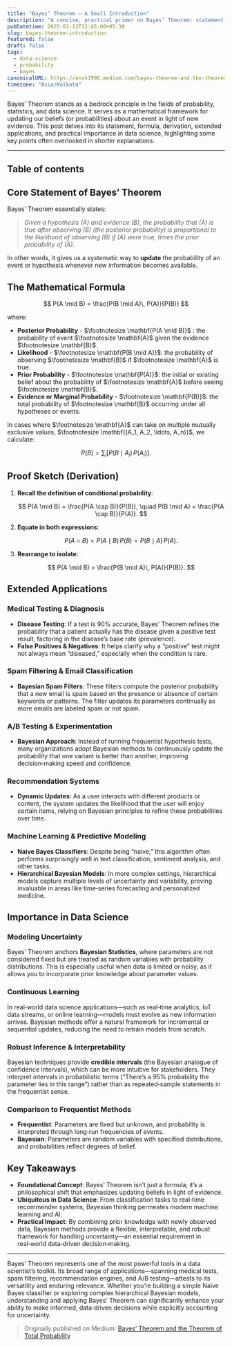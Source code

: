 ```yaml
---
title: "Bayes’ Theorem — A Small Introduction"
description: "A concise, practical primer on Bayes’ Theorem: statement, formula, derivation, and real-world uses in testing, spam filtering, A/B tests, recommenders, and ML."
pubDatetime: 2025-01-13T12:45:00+05:30
slug: bayes-theorem-introduction
featured: false
draft: false
tags:
  - data-science
  - probability
  - bayes
canonicalURL: https://ansh1990.medium.com/bayes-theorem-and-the-theorem-of-total-probability-bebc36df5e69
timezone: "Asia/Kolkata"
---
```


Bayes’ Theorem stands as a bedrock principle in the fields of probability, statistics, and data science. It serves as a mathematical framework for updating our beliefs (or probabilities) about an event in light of new evidence. This post delves into its statement, formula, derivation, extended applications, and practical importance in data science, highlighting some key points often overlooked in shorter explanations.

* * *

## Table of contents

## Core Statement of Bayes’ Theorem

Bayes’ Theorem essentially states:

> *Given a hypothesis \(A\) and evidence \(B\), the probability that \(A\) is true after observing \(B\) (the posterior probability) is proportional to the likelihood of observing \(B\) if \(A\) were true, times the prior probability of \(A\).*

In other words, it gives us a systematic way to **update** the probability of an event or hypothesis whenever new information becomes available.

## The Mathematical Formula

$$
P(A \mid B) = \frac{P(B \mid A)\, P(A)}{P(B)}
$$

where:

- **Posterior Probability** - $\footnotesize \mathbf{P(A \mid B)}$ : the probability of event $\footnotesize \mathbf{A}$ given the evidence $\footnotesize \mathbf{B}$.
- **Likelihood** - $\footnotesize \mathbf{P(B \mid A)}$: the probability of observing $\footnotesize \mathbf{B}$ if $\footnotesize \mathbf{A}$ is true.  
- **Prior Probability** - $\footnotesize \mathbf{P(A)}$: the initial or existing belief about the probability of $\footnotesize \mathbf{A}$ before seeing $\footnotesize \mathbf{B}$.  
- **Evidence or Marginal Probability** - $\footnotesize \mathbf{P(B)}$: the total probability of $\footnotesize \mathbf{B}$ occurring under all hypotheses or events.

In cases where $\footnotesize \mathbf{A}$ can take on multiple mutually exclusive values, $\footnotesize \mathbf{(A_1, A_2, \ldots, A_n)}$, we calculate:

$$
P(B) = \sum_{i} \bigl[P(B \mid A_i)\, P(A_i)\bigr].
$$

## Proof Sketch (Derivation)

1. **Recall the definition of conditional probability**:

   $$
   P(A \mid B) = \frac{P(A \cap B)}{P(B)}, 
   \quad 
   P(B \mid A) = \frac{P(A \cap B)}{P(A)}.
   $$

2. **Equate in both expressions**:

   $$
   P(A \cap B) = P(A \mid B)\, P(B) = P(B \mid A)\, P(A).
   $$

3. **Rearrange to isolate**:

   $$
   P(A \mid B) = \frac{P(B \mid A)\, P(A)}{P(B)}.
   $$

## Extended Applications

### Medical Testing & Diagnosis

- **Disease Testing**: If a test is 90% accurate, Bayes’ Theorem refines the probability that a patient actually has the disease given a positive test result, factoring in the disease’s base rate (prevalence).  
- **False Positives & Negatives**: It helps clarify why a “positive” test might not always mean “diseased,” especially when the condition is rare.

### Spam Filtering & Email Classification

- **Bayesian Spam Filters**: These filters compute the posterior probability that a new email is spam based on the presence or absence of certain keywords or patterns. The filter updates its parameters continually as more emails are labeled spam or not spam.

### A/B Testing & Experimentation

- **Bayesian Approach**: Instead of running frequentist hypothesis tests, many organizations adopt Bayesian methods to continuously update the probability that one variant is better than another, improving decision‑making speed and confidence.

### Recommendation Systems

- **Dynamic Updates**: As a user interacts with different products or content, the system updates the likelihood that the user will enjoy certain items, relying on Bayesian principles to refine these probabilities over time.

### Machine Learning & Predictive Modeling

- **Naive Bayes Classifiers**: Despite being “naive,” this algorithm often performs surprisingly well in text classification, sentiment analysis, and other tasks.  
- **Hierarchical Bayesian Models**: In more complex settings, hierarchical models capture multiple levels of uncertainty and variability, proving invaluable in areas like time‑series forecasting and personalized medicine.

## Importance in Data Science

### Modeling Uncertainty

Bayes’ Theorem anchors **Bayesian Statistics**, where parameters are not considered fixed but are treated as random variables with probability distributions. This is especially useful when data is limited or noisy, as it allows you to incorporate prior knowledge about parameter values.

### Continuous Learning

In real‑world data science applications—such as real‑time analytics, IoT data streams, or online learning—models must evolve as new information arrives. Bayesian methods offer a natural framework for incremental or sequential updates, reducing the need to retrain models from scratch.

### Robust Inference & Interpretability

Bayesian techniques provide **credible intervals** (the Bayesian analogue of confidence intervals), which can be more intuitive for stakeholders. They interpret intervals in probabilistic terms (“There’s a 95% probability the parameter lies in this range”) rather than as repeated‑sample statements in the frequentist sense.

### Comparison to Frequentist Methods

- **Frequentist**: Parameters are fixed but unknown, and probability is interpreted through long‑run frequencies of events.  
- **Bayesian**: Parameters are random variables with specified distributions, and probabilities reflect degrees of belief.

## Key Takeaways

- **Foundational Concept**: Bayes’ Theorem isn’t just a formula; it’s a philosophical shift that emphasizes updating beliefs in light of evidence.  
- **Ubiquitous in Data Science**: From classification tasks to real‑time recommender systems, Bayesian thinking permeates modern machine learning and AI.  
- **Practical Impact**: By combining prior knowledge with newly observed data, Bayesian methods provide a flexible, interpretable, and robust framework for handling uncertainty—an essential requirement in real‑world data‑driven decision‑making.

* * *

Bayes’ Theorem represents one of the most powerful tools in a data scientist’s toolkit. Its broad range of applications—spanning medical tests, spam filtering, recommendation engines, and A/B testing—attests to its versatility and enduring relevance. Whether you’re building a simple Naive Bayes classifier or exploring complex hierarchical Bayesian models, understanding and applying Bayes’ Theorem can significantly enhance your ability to make informed, data‑driven decisions while explicitly accounting for uncertainty.

> Originally published on Medium: [Bayes’ Theorem and the Theorem of Total Probability](https://ansh1990.medium.com/bayes-theorem-and-the-theorem-of-total-probability-bebc36df5e69)
